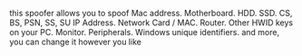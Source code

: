 this spoofer allows you to spoof Mac address.
Motherboard.
HDD.
SSD.
CS, BS, PSN, SS, SU
IP Address.
Network Card / MAC.
Router.
Other HWID keys on your PC.
Monitor.
Peripherals.
Windows unique identifiers.
and more, you can change it however you like
